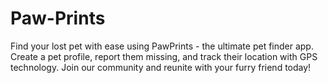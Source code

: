# Paw-Prints
Find your lost pet with ease using PawPrints - the ultimate pet finder app. Create a pet profile, report them missing, and track their location with GPS technology. Join our community and reunite with your furry friend today!

